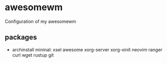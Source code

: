 # awesomewm
Configuration of my awesomewm
## packages
- archinstall mininal: xsel awesome xorg-server xorg-xinit neovim ranger curl wget rustup git
